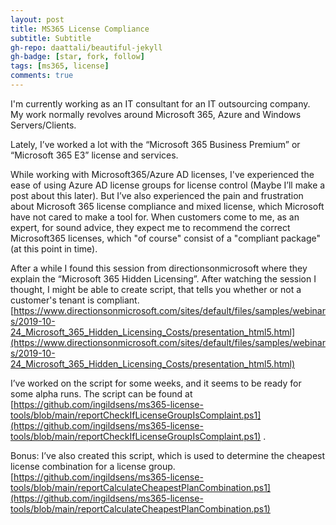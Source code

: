 ```yaml
---
layout: post
title: MS365 License Compliance
subtitle: Subtitle
gh-repo: daattali/beautiful-jekyll
gh-badge: [star, fork, follow]
tags: [ms365, license]
comments: true
---
```



I'm currently working as an IT consultant for an IT outsourcing company. My work normally revolves around Microsoft 365, Azure and Windows Servers/Clients.

Lately, I’ve worked a lot with the “Microsoft 365 Business Premium” or “Microsoft 365 E3” license and services.

While working with Microsoft365/Azure AD licenses, I've experienced the ease of using Azure AD license groups for license control (Maybe I’ll make a post about this later). But I’ve also experienced the pain and frustration about Microsoft 365 license compliance and mixed license, which Microsoft have not cared to make a tool for. When customers come to me, as an expert, for sound advice, they expect me to recommend the correct Microsoft365 licenses, which "of course" consist of a "compliant package" (at this point in time).

After a while I found this session from directionsonmicrosoft where they explain the “Microsoft 365 Hidden Licensing”. After watching the session I thought, I might be able to create script, that tells you whether or not a customer's tenant is compliant. [https://www.directionsonmicrosoft.com/sites/default/files/samples/webinars/2019-10-24_Microsoft_365_Hidden_Licensing_Costs/presentation_html5.html](https://www.directionsonmicrosoft.com/sites/default/files/samples/webinars/2019-10-24_Microsoft_365_Hidden_Licensing_Costs/presentation_html5.html)

I’ve worked on the script for some weeks, and it seems to be ready for some alpha runs. The script can be found at [https://github.com/ingildsens/ms365-license-tools/blob/main/reportCheckIfLicenseGroupIsComplaint.ps1](https://github.com/ingildsens/ms365-license-tools/blob/main/reportCheckIfLicenseGroupIsComplaint.ps1) .

Bonus: I’ve also created this script, which is used to determine the cheapest license combination for a license group. [https://github.com/ingildsens/ms365-license-tools/blob/main/reportCalculateCheapestPlanCombination.ps1](https://github.com/ingildsens/ms365-license-tools/blob/main/reportCalculateCheapestPlanCombination.ps1)
